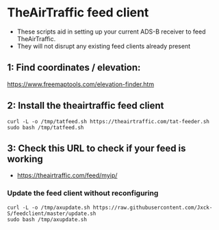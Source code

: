 # TheAirTraffic feed client

- These scripts aid in setting up your current ADS-B receiver to feed TheAirTraffic.
- They will not disrupt any existing feed clients already present

## 1: Find coordinates / elevation:

<https://www.freemaptools.com/elevation-finder.htm>

## 2: Install the theairtraffic feed client

```
curl -L -o /tmp/tatfeed.sh https://theairtraffic.com/tat-feeder.sh
sudo bash /tmp/tatfeed.sh
```

## 3: Check this URL to check if your feed is working

- <https://theairtraffic.com/feed/myip/>


### Update the feed client without reconfiguring

```
curl -L -o /tmp/axupdate.sh https://raw.githubusercontent.com/Jxck-S/feedclient/master/update.sh
sudo bash /tmp/axupdate.sh
```
